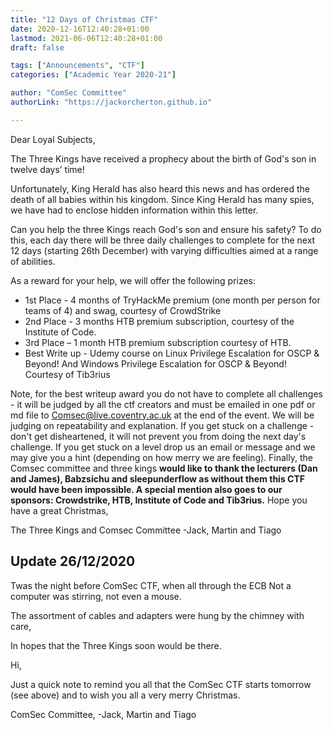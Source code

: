```yaml
---
title: "12 Days of Christmas CTF"
date: 2020-12-16T12:40:28+01:00
lastmod: 2021-06-06T12:40:28+01:00
draft: false

tags: ["Announcements", "CTF"]
categories: ["Academic Year 2020-21"]

author: "ComSec Committee" 
authorLink: "https://jackorcherton.github.io"

---
```

Dear Loyal Subjects, 

The Three Kings have received a prophecy about the birth of God's son in twelve days’ time! 

Unfortunately, King Herald has also heard this news and has ordered the death of all babies within his kingdom. Since King Herald has many spies, we have had to enclose hidden information within this letter. 

Can you help the three Kings reach God's son and ensure his safety? To do this, each day there will be three daily challenges to complete for the next 12 days (starting 26th December) with varying difficulties aimed at a range of abilities. 

As a reward for your help, we will offer the following prizes:
- 1st Place - 4 months of TryHackMe premium (one month per person for teams of 4) and swag, courtesy of CrowdStrike
- 2nd Place - 3 months HTB premium subscription, courtesy of the Institute of Code.
- 3rd Place – 1 month HTB premium subscription courtesy of HTB.
- Best Write up - Udemy course on Linux Privilege Escalation for OSCP & Beyond! And Windows Privilege Escalation for OSCP & Beyond! Courtesy of Tib3rius

Note, for the best writeup award you do not have to complete all challenges - it will be judged by all the ctf creators and must be emailed in one pdf or md file to Comsec@live.coventry.ac.uk at the end of the event. We will be judging on repeatability and explanation. 
If you get stuck on a challenge - don't get disheartened, it will not prevent you from doing the next day's challenge. If you get stuck on a level drop us an email or message and we may give you a hint (depending on how merry we are feeling). 
Finally, the Comsec committee and three kings **would like to thank the lecturers (Dan and James), Babzsichu and sleepunderflow as without them this CTF would have been impossible. A special mention also goes to our sponsors: Crowdstrike, HTB, Institute of Code and Tib3rius.** 
Hope you have a great Christmas, 

The Three Kings and Comsec Committee 
-Jack, Martin and Tiago 

## Update 26/12/2020
Twas the night before ComSec CTF, when all through the ECB
Not a computer was stirring, not even a mouse.

The assortment of cables and adapters were hung by the chimney with care,

In hopes that the Three Kings soon would be there.

Hi,

Just a quick note to remind you all that the ComSec CTF starts tomorrow (see above) and to wish you all a very merry Christmas.

ComSec Committee,
-Jack, Martin and Tiago
